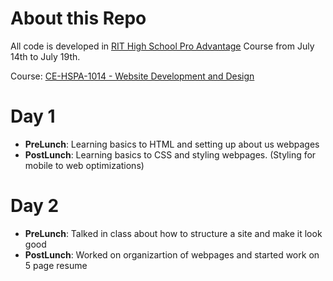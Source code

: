 # About this Repo
All code is developed in [RIT High School Pro Advantage](https://certified.rit.edu/blog/introducing-high-school-pro-advantage) Course from July 14th to July 19th.

Course: [CE-HSPA-1014 - Website Development and Design](https://go.certified.rit.edu/search/publicCourseSearchDetails.do?method=load&courseId=1044118&selectedProgramAreaId=1165829&selectedProgramStreamId=1165832)

# Day 1
- **PreLunch**: Learning basics to HTML and setting up about us webpages
- **PostLunch**: Learning basics to CSS and styling webpages. (Styling for mobile to web optimizations) 

# Day 2
- **PreLunch**: Talked in class about how to structure a site and make it look good
- **PostLunch**: Worked on organizartion of webpages and started work on 5 page resume